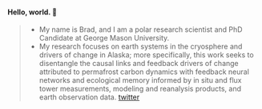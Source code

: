<!--### Hi there 👋
-->
<!--
**bradleygay/bradleygay** is a ✨ _special_ ✨ repository because its `README.md` (this file) appears on your GitHub profile.
Here are some ideas to get you started:
- 🔭 I’m currently working on ...
- 🌱 I’m currently learning ...
- 👯 I’m looking to collaborate on ...
- 🤔 I’m looking for help with ...
- 💬 Ask me about ...
- 📫 How to reach me: ...
- 😄 Pronouns: ...
- ⚡ Fun fact: ...
-->
#### Hello, world. 👋

> - My name is Brad, and I am a polar research scientist and PhD Candidate at George Mason University.
> - My research focuses on earth systems in the cryosphere and drivers of change in Alaska; more specifically, this work seeks to disentangle the causal links and feedback drivers of change attributed to permafrost carbon dynamics with feedback neural networks and ecological memory informed by in situ and flux tower measurements, modeling and reanalysis products, and earth observation data.
> [twitter](https://img.shields.io/endpoint?url=https%3A%2F%2Ftwitter.com%2Fbluehouseffect%3D?style=plastic&logo=appveyor)
<!--
![<Badge Name>](https://img.shields.io/badge/<Badge Text>-<Background Color>?style=for-the-badge&logo=<Icon Name>&logoColor=<Logo Color>)
![github](https://img.shields.io/badge/GitHub-000000?style=for-the-badge&logo=GitHub&logoColor=white)
![github](https://img.shields.io/github/followers/bradleygay?color=555555&label=Github&logo=Github&style=plastic)
![twitter](https://img.shields.io/twitter/url?style=social&url=https%3A%2F%2Ftwitter.com%2Fgeocryoai%3D)
![researchgate](https://img.shields.io/endpoint?url=https%3A%2F%2Fbit.ly%2F3uvCXT8%3D?style=plastic&logo=appveyor)]
-->
